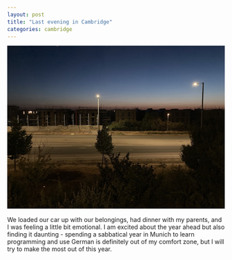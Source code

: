 ```yaml
---
layout: post
title: "Last evening in Cambridge"
categories: cambridge
---
```

<img src="/images/2022-08-11.jpg" alt="view from the house after sunset" class="center">

We loaded our car up with our belongings, had dinner with my parents, and I was feeling a little bit emotional. I am excited about the year ahead but also finding it daunting - spending a sabbatical year in Munich to learn programming and use German is definitely out of my comfort zone, but I will try to make the most out of this year.  
